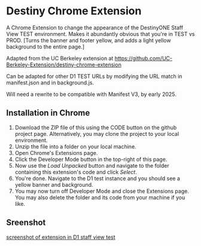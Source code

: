# Destiny Chrome Extension
A Chrome Extension to change the appearance of the DestinyONE Staff View TEST 
environment. Makes it abundantly obvious that you're in TEST vs PROD. [Turns the 
banner and footer yellow, and adds a light yellow background to the entire page.]

Adapted from the UC Berkeley extension at https://github.com/UC-Berkeley-Extension/destiny-chrome-extension

Can be adapted for other D1 TEST URLs by modifying the URL match in manifest.json and in background.js.

Will need a rewrite to be compatible with Manifest V3, by early 2025.

## Installation in Chrome
1. Download the ZIP file of this using the CODE button on the github project page. Alternatively, you may clone the project to your local environment.
2. Unzip the file into a folder on your local machine.
3. Open Chrome's Extensions page.
4. Click the Developer Mode button in the top-right of this page. 
5. Now use the *Load Unpacked* button and navigate to the folder containing this extension's code and click *Select*.
6. You're done. Navigate to the D1 test instance and you should see a yellow banner and background. 
7. You may now turn off Developer Mode and close the Extensions page. You may also delete the folder and its code from your machine if you like.

## Sreenshot
[screenshot of extension in D1 staff view test](/ubc-exl/destiny-test-chrome-extension/blob/main/images/d1-test-screenshot.png)
